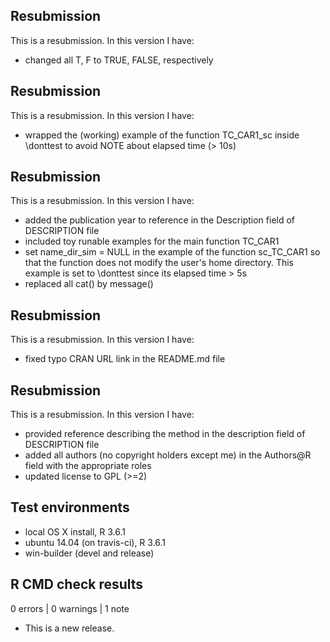 ## Resubmission
This is a resubmission. In this version I have:
* changed all T, F  to TRUE, FALSE, respectively

## Resubmission
This is a resubmission. In this version I have:
* wrapped the (working) example of the function TC_CAR1_sc inside \donttest
  to avoid NOTE about elapsed time (> 10s)

## Resubmission
This is a resubmission. In this version I have:
* added the publication year to reference in the Description field of DESCRIPTION file
* included toy runable examples for the main function TC_CAR1
* set name_dir_sim = NULL in the example of the function sc_TC_CAR1 
  so that the function does not modify the user's home directory. 
  This example is set to \donttest since its elapsed time > 5s
* replaced all cat() by message()


## Resubmission
This is a resubmission. In this version I have:
* fixed typo CRAN URL link in the README.md file

## Resubmission
This is a resubmission. In this version I have:

* provided reference describing the method in the description field of DESCRIPTION file
* added all authors (no copyright holders except me) in the Authors@R field with the appropriate roles
* updated license to GPL (>=2)

## Test environments
* local OS X install, R 3.6.1
* ubuntu 14.04 (on travis-ci), R 3.6.1
* win-builder (devel and release)

## R CMD check results

0 errors | 0 warnings | 1 note

* This is a new release.
